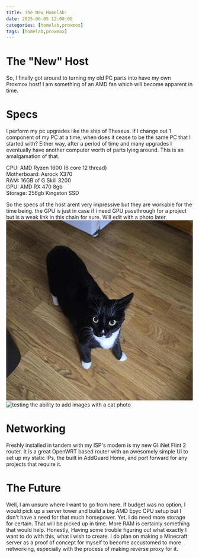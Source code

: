 ```yaml
---
title: The New Homelab!
date: 2025-06-05 12:00:00 
categories: [homelab,proxmox]
tags: [homelab,proxmox]
---
```


# The "New" Host
So, I finally got around to turning my old PC parts into have my own Proxmox host! I am something of an AMD fan which will become apparent in time.  

# Specs
I perform my pc upgrades like the ship of Theseus. If I change out 1 component of my PC at a time, when does it cease to be the same PC that I started with? Either way, after a period of time and many upgrades I eventually have another computer worth of parts lying around. This is an amalgamation of that.  
  
CPU: AMD Ryzen 1600 (6 core 12 thread)  
Motherboard: Asrock X370  
RAM: 16GB of G Skill 3200   
GPU: AMD RX 470 8gb  
Storage: 256gb Kingston SSD   
  
So the specs of the host arent very impressive but they are workable for the time being. the GPU is just in case if i need GPU passthrough for a project but is a weak link in this chain for sure. Will edit with a photo later. 
![testing the ability to add images with a cat photo](https://github.com/hamsammich00/hamsammich00.github.io/blob/main/assets/cattestimage.png)
![testing the ability to add images with a cat photo](/main/assets/cattestimage.png)
# Networking
Freshly installed in tandem with my ISP's modem is my new Gl.iNet Flint 2 router. It is a great OpenWRT based router with an awesomely simple UI to set up my static IPs, the built in AddGuard Home, and port forward for any projects that require it.  

# The Future 
Well, I am unsure where I want to go from here. If budget was no option, I would pick up a server tower and build a big AMD Epyc CPU setup but I don't have a need for that much horsepower. Yet. I do need more storage for certain. That will be picked up in time. More RAM is certainly something that would help. Honestly, Having some trouble figuring out what exactly I want to do with this, what i wish to create. I do plan on making a Minecraft server as a proof of concept for myself to become accustomed to more networking, especially with the process of making  reverse proxy for it. 
